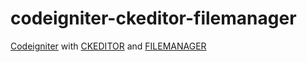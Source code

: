 # codeigniter-ckeditor-filemanager
[Codeigniter](http://codeigniter.com/) with [CKEDITOR](http://ckeditor.com/) and [FILEMANAGER](https://github.com/simogeo/Filemanager)
